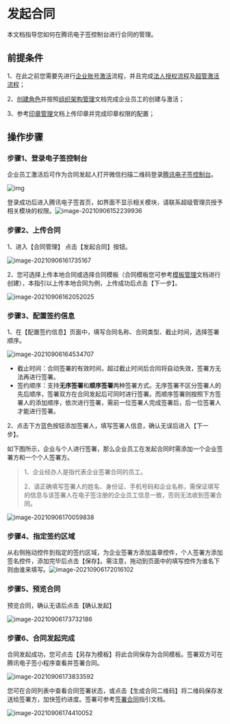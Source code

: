 # 发起合同

本文档指导您如何在腾讯电子签控制台进行合同的管理。

## 前提条件

1、在此之前您需要先进行[企业账号激活](https://github.com/dreamerkeeper/mytest/blob/master/企业账号文档)流程，并且完成[法人授权流程](https://github.com/dreamerkeeper/mytest/blob/master/企业账号文档)及[超管激活流程](https://github.com/dreamerkeeper/mytest/blob/master/企业账号文档)；

2、[创建角色]()并按照[组织架构管理]()文档完成企业员工的创建与激活；

3、参考[印章管理]()文档上传印章并完成印章权限的配置；

## 操作步骤

### 步骤1、登录电子签控制台

企业员工激活后可作为合同发起人打开微信扫描二维码登录[腾讯电子签控制台](https://ess.tencent.com/)。

![img](https://main.qcloudimg.com/raw/76e8f4a498372d70edb95505262dee21.png)

登录成功后进入腾讯电子签首页，如界面不显示相关模块，请联系超级管理员授予相关模块的权限。![image-20210906152239936](https://main.qcloudimg.com/raw/768cd35d68aaa8ff75d9a769deec64f2.png)



### 步骤2、上传合同

1、进入【合同管理】 点击【发起合同】按钮。

![image-20210906161735167](https://main.qcloudimg.com/raw/320cc971b7c39e71b268abb701edc466.png)

2、您可选择上传本地合同或选择合同模板（合同模板您可参考[模板管理](链接到模板管理文档)文档进行创建），本指引以上传本地合同为例，上传成功后点击【下一步】。

![image-20210906162052025](https://main.qcloudimg.com/raw/6d8d8265c0d1415f38e6f29fce1c6f62.png)

### 步骤3、配置签约信息

1、在【配置签约信息】页面中，填写合同名称、合同类型、截止时间，选择签署顺序。

![image-20210906164534707](https://main.qcloudimg.com/raw/951be204c2b2514a8168dc3a40e4de34.png)

- 截止时间：合同签署的有效时间，超过截止时间后合同将自动失效，签署方无法再进行签署。
- 签约顺序：支持**无序签署**和**顺序签署**两种签署方式。无序签署不区分签署人的先后顺序，签署双方在合同发起后可同时进行签署。而顺序签署则按照下方签署人的添加顺序，依次进行签署，需前一位签署人完成签署后，后一位签署人才能进行签署。

2、点击下方蓝色按钮添加签署人，填写签署人信息，确认无误后进入【下一步】。

如下图所示，企业与个人进行签署，那么企业员工在发起合同时需添加一个企业签署方和一个个人签署方。

>1、企业经办人是指代表企业签署合同的员工。
>
>2、请正确填写签署人的姓名、身份证、手机号码和企业名称，需保证填写的信息与该签署人在电子签注册的企业员工信息一致，否则无法收到签署合同。

![image-20210906170059838](https://main.qcloudimg.com/raw/4e2689b359159ff78ce5c321b1fc1069.png)

### 步骤4、指定签约区域

从右侧拖动控件到指定的签约区域，为企业签署方添加盖章控件，个人签署方添加签名控件，添加完毕后点击【保存】。需注意，拖动到页面中的填写控件为谁名下则由谁来填写。![image-20210906172016102](https://main.qcloudimg.com/raw/d0fa4b66f419d646a836a7e13dbff854.png)

### 步骤5、预览合同

预览合同，确认无语后点击【确认发起】

![image-20210906173732186](https://main.qcloudimg.com/raw/25714866eeb155a8943e5f4a1c9a3293.png)

### 步骤6、合同发起完成

合同发起成功，您可点击【另存为模板】将此合同保存为合同模板。签署双方可在腾讯电子签小程序查看并签署合同。

![image-20210906173833592](https://main.qcloudimg.com/raw/eedb6ae3522e17fd7b6a601c1d709ea8.png)

您可在合同列表中查看合同签署状态，或点击【生成合同二维码】将二维码保存发送给签署方，加快签约进度。签署可参考[签署合同](链接到签署合同文档)指引文档。

![image-20210906174410052](https://main.qcloudimg.com/raw/7f345a20f197646e917720c186ead97a.png)

